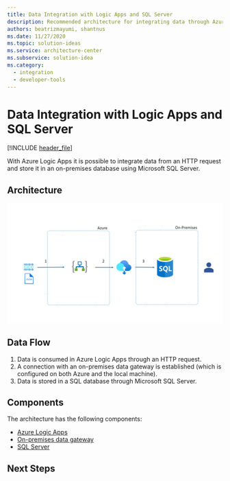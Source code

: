 ```yaml
---
title: Data Integration with Logic Apps and SQL Server  
description: Recommended architecture for integrating data through Azure Logic Apps and storing it in an on-premises database using SQL Server.
authors: beatrizmayumi, shantnus
ms.date: 11/27/2020
ms.topic: solution-ideas
ms.service: architecture-center
ms.subservice: solution-idea
ms.category:
  - integration
  - developer-tools
---
```


# Data Integration with Logic Apps and SQL Server  

[!INCLUDE [header_file](../../../includes/sol-idea-header.md)]
 
With Azure Logic Apps it is possible to integrate data from an HTTP request and store it in an on-premises database using Microsoft SQL Server.  



## Architecture
![Architecture diagram - Data Integration with Logic Apps and SQL Server](../media/data-integration-with-logic-apps.png)

## Data Flow

1. Data is consumed in Azure Logic Apps through an HTTP request.
2. A connection with an on-premises data gateway is established (which is configured on both Azure and the local machine).
3. Data is stored in a SQL database through Microsoft SQL Server.


## Components

The architecture has the following components: 

- [Azure Logic Apps](https://docs.microsoft.com/en-us/azure/logic-apps/quickstart-create-first-logic-app-workflow)
- [On-premises data gateway](https://docs.microsoft.com/en-us/power-bi/connect-data/service-gateway-onprem)
- [SQL Server](https://docs.microsoft.com/en-us/sql/?view=sql-server-ver15)


## Next Steps
